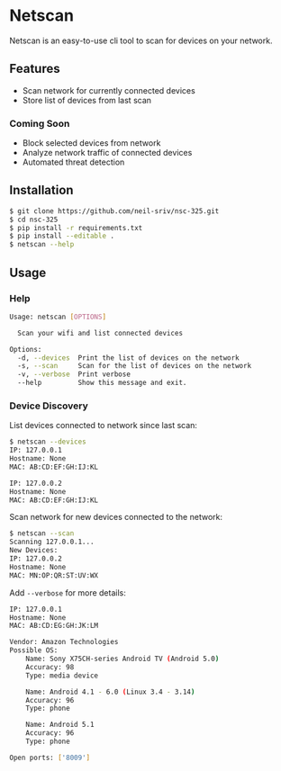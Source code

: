 # Netscan
Netscan is an easy-to-use cli tool to scan for devices on your network.
## Features
- Scan network for currently connected devices
- Store list of devices from last scan
### Coming Soon
- Block selected devices from network
- Analyze network traffic of connected devices
- Automated threat detection
## Installation
```bash
$ git clone https://github.com/neil-sriv/nsc-325.git
$ cd nsc-325
$ pip install -r requirements.txt
$ pip install --editable .
$ netscan --help
```
## Usage
### Help
```bash
Usage: netscan [OPTIONS]

  Scan your wifi and list connected devices

Options:
  -d, --devices  Print the list of devices on the network
  -s, --scan     Scan for the list of devices on the network
  -v, --verbose  Print verbose
  --help         Show this message and exit.
  ```
### Device Discovery
List devices connected to network since last scan:
```bash
$ netscan --devices
IP: 127.0.0.1
Hostname: None
MAC: AB:CD:EF:GH:IJ:KL

IP: 127.0.0.2
Hostname: None
MAC: AB:CD:EF:GH:IJ:KL
```
Scan network for new devices connected to the network:
```bash
$ netscan --scan
Scanning 127.0.0.1...
New Devices:
IP: 127.0.0.2
Hostname: None
MAC: MN:OP:QR:ST:UV:WX
```
Add `--verbose` for more details:
```bash
IP: 127.0.0.1
Hostname: None
MAC: AB:CD:EG:GH:JK:LM

Vendor: Amazon Technologies
Possible OS:
	Name: Sony X75CH-series Android TV (Android 5.0)
	Accuracy: 98
	Type: media device

	Name: Android 4.1 - 6.0 (Linux 3.4 - 3.14)
	Accuracy: 96
	Type: phone

	Name: Android 5.1
	Accuracy: 96
	Type: phone

Open ports: ['8009']
```
